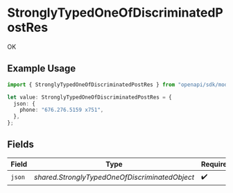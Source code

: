 # StronglyTypedOneOfDiscriminatedPostRes

OK

## Example Usage

```typescript
import { StronglyTypedOneOfDiscriminatedPostRes } from "openapi/sdk/models/operations";

let value: StronglyTypedOneOfDiscriminatedPostRes = {
  json: {
    phone: "676.276.5159 x751",
  },
};
```

## Fields

| Field                                          | Type                                           | Required                                       | Description                                    |
| ---------------------------------------------- | ---------------------------------------------- | ---------------------------------------------- | ---------------------------------------------- |
| `json`                                         | *shared.StronglyTypedOneOfDiscriminatedObject* | :heavy_check_mark:                             | N/A                                            |